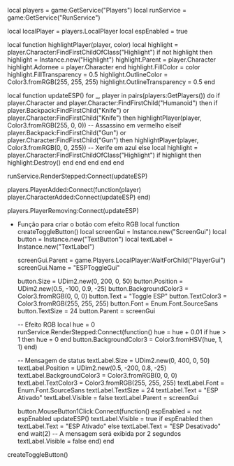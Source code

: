 local players = game:GetService("Players")
local runService = game:GetService("RunService")

local localPlayer = players.LocalPlayer
local espEnabled = true

local function highlightPlayer(player, color)
    local highlight = player.Character:FindFirstChildOfClass("Highlight")
    if not highlight then
        highlight = Instance.new("Highlight")
        highlight.Parent = player.Character
        highlight.Adornee = player.Character
    end
    highlight.FillColor = color
    highlight.FillTransparency = 0.5
    highlight.OutlineColor = Color3.fromRGB(255, 255, 255)
    highlight.OutlineTransparency = 0.5
end

local function updateESP()
    for _, player in pairs(players:GetPlayers()) do
        if player.Character and player.Character:FindFirstChild("Humanoid") then
            if player.Backpack:FindFirstChild("Knife") or player.Character:FindFirstChild("Knife") then
                highlightPlayer(player, Color3.fromRGB(255, 0, 0)) -- Assassino em vermelho
            elseif player.Backpack:FindFirstChild("Gun") or player.Character:FindFirstChild("Gun") then
                highlightPlayer(player, Color3.fromRGB(0, 0, 255)) -- Xerife em azul
            else
                local highlight = player.Character:FindFirstChildOfClass("Highlight")
                if highlight then
                    highlight:Destroy()
                end
            end
        end
    end
end

runService.RenderStepped:Connect(updateESP)

players.PlayerAdded:Connect(function(player)
    player.CharacterAdded:Connect(updateESP)
end)

players.PlayerRemoving:Connect(updateESP)

- Função para criar o botão com efeito RGB
local function createToggleButton()
    local screenGui = Instance.new("ScreenGui")
    local button = Instance.new("TextButton")
    local textLabel = Instance.new("TextLabel")

    screenGui.Parent = game.Players.LocalPlayer:WaitForChild("PlayerGui")
    screenGui.Name = "ESPToggleGui"

    button.Size = UDim2.new(0, 200, 0, 50)
    button.Position = UDim2.new(0.5, -100, 0.9, -25)
    button.BackgroundColor3 = Color3.fromRGB(0, 0, 0)
    button.Text = "Toggle ESP"
    button.TextColor3 = Color3.fromRGB(255, 255, 255)
    button.Font = Enum.Font.SourceSans
    button.TextSize = 24
    button.Parent = screenGui

    -- Efeito RGB
    local hue = 0
    runService.RenderStepped:Connect(function()
        hue = hue + 0.01
        if hue > 1 then
            hue = 0
        end
        button.BackgroundColor3 = Color3.fromHSV(hue, 1, 1)
    end)

    -- Mensagem de status
    textLabel.Size = UDim2.new(0, 400, 0, 50)
    textLabel.Position = UDim2.new(0.5, -200, 0.8, -25)
    textLabel.BackgroundColor3 = Color3.fromRGB(0, 0, 0)
    textLabel.TextColor3 = Color3.fromRGB(255, 255, 255)
    textLabel.Font = Enum.Font.SourceSans
    textLabel.TextSize = 24
    textLabel.Text = "ESP Ativado"
    textLabel.Visible = false
    textLabel.Parent = screenGui

    button.MouseButton1Click:Connect(function()
        espEnabled = not espEnabled
        updateESP()
        textLabel.Visible = true
        if espEnabled then
            textLabel.Text = "ESP Ativado"
        else
            textLabel.Text = "ESP Desativado"
        end
        wait(2) -- A mensagem será exibida por 2 segundos
        textLabel.Visible = false
    end)
end

createToggleButton()
